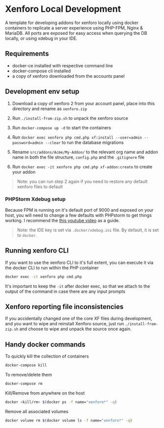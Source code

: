 # Xenforo Local Development

A template for developing addons for xenforo locally using docker containers to replicate a server experience using PHP-FPM, Nginx & MariaDB. All ports are exposed for easy access when querying the DB locally, or using xdebug in your IDE.

## Requirements

- docker-ce installed with respective command line
- docker-compose cli installed
- a copy of xenforo downloaded from the accounts panel

## Development env setup

1. Download a copy of xenforo 2 from your account panel, place into this directory and rename as `xenforo.zip`

2. Run `./install-from-zip.sh` to unpack the xenforo source

3. Run `docker-compose up -d` to start the containers

4. Run `docker exec xenforo php cmd.php xf:install --user=admin --password=admin --clear` to run the database migrations

5. Rename `src/addons/Acme/My-Addon/` to the relevant org name and addon name in both the file structure, `config.php` and the `.gitignore` file

6. Run `docker exec -it xenforo php cmd.php xf-addon:create` to create your addon

> Note: you can run step 2 again if you need to restore any default xenforo files to default

### PHPStorm Xdebug setup

Because FPM is running on it's default port of 9000 and exposed on your host, you will need to change a few defaults with PHPstorm to get things working. I recommend the [this youtube video](https://www.youtube.com/watch?v=J77iuOpnUm4) as a guide.

> Note: the IDE key is set via `.docker/xdebug.ini` file. By default, it is set to `docker`.

## Running xenforo CLI

If you want to use the xenforo CLI to it's full extent, you can execute it via the docker CLI to run within the PHP container

```sh
docker exec -it xenforo php cmd.php
```

It's important to keep the `-it` after docker exec, so that we attach to the output of the command in case there are any input prompts

## Xenforo reporting file inconsistencies

If you accidentally changed one of the core XF files during development, and you want to wipe and reinstall Xenforo source, just run `./install-from-zip.sh` and choose to wipe and unpack the source once again.

## Handy docker commands

To quickly kill the collection of containers

```sh
docker-compose kill
```

To remove/delete them

```sh
docker-compose rm
```

Kill/Remove from anywhere on the host

```sh
docker <kill/rm> $(docker ps -f name="xenforo*" -q)
```

Remove all associated volumes

```sh
docker volume rm $(docker volume ls -f name="xenforo*" -q)
```
